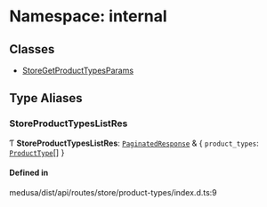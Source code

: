 # Namespace: internal

## Classes

- [StoreGetProductTypesParams](../classes/internal-40.StoreGetProductTypesParams.md)

## Type Aliases

### StoreProductTypesListRes

Ƭ **StoreProductTypesListRes**: [`PaginatedResponse`](internal-2.md#paginatedresponse) & { `product_types`: [`ProductType`](../classes/internal.ProductType.md)[]  }

#### Defined in

medusa/dist/api/routes/store/product-types/index.d.ts:9
